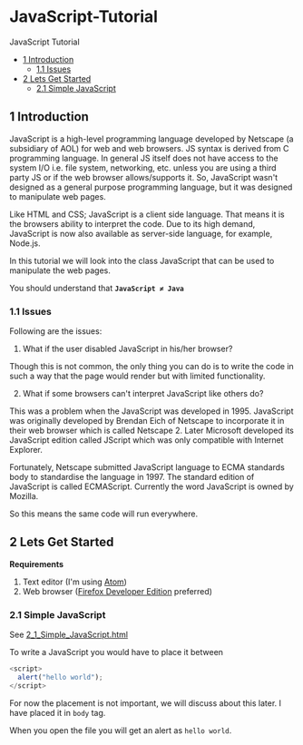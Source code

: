 # JavaScript-Tutorial
JavaScript Tutorial

<!-- TOC depthFrom:2 depthTo:6 withLinks:1 updateOnSave:1 orderedList:0 -->

- [1 Introduction](#1-introduction)
	- [1.1 Issues](#11-issues)
- [2 Lets Get Started](#2-lets-get-started)
	- [2.1 Simple JavaScript](#21-simple-javascript)

<!-- /TOC -->

## 1 Introduction

JavaScript is a high-level programming language developed by Netscape (a subsidiary of AOL) for web and web browsers. JS syntax is derived from C programming language. In general JS itself does not have access to the system I/O i.e. file system, networking, etc. unless you are using a third party JS or if the web browser allows/supports it. So, JavaScript wasn't designed as a general purpose programming language, but it was designed to manipulate web pages.

Like HTML and CSS; JavaScript is a client side language. That means it is the browsers ability to interpret the code. Due to its high demand, JavaScript is now also available as server-side language, for example, Node.js.

In this tutorial we will look into the class JavaScript that can be used to manipulate the web pages.

You should understand that **`JavaScript ≠ Java`**

### 1.1 Issues

Following are the issues:

1. What if the user disabled JavaScript in his/her browser?

  Though this is not common, the only thing you can do is to write the code in such a way that the page would render but with limited functionality.

2. What if some browsers can't interpret JavaScript like others do?

  This was a problem when the JavaScript was developed in 1995. JavaScript was originally developed by Brendan Eich of Netscape to incorporate it in their web browser which is called Netscape 2. Later Microsoft developed its JavaScript edition called JScript which was only compatible with Internet Explorer.

  Fortunately, Netscape submitted JavaScript language to ECMA standards body to standardise the language in  1997. The standard edition of JavaScript is called ECMAScript.  Currently the word JavaScript is owned by Mozilla.

  So this means the same code will run everywhere.

## 2 Lets Get Started

**Requirements**

1. Text editor (I'm using [Atom](https://atom.io/))
2. Web browser ([Firefox Developer Edition](https://www.mozilla.org/en-US/firefox/developer/) preferred)


### 2.1 Simple JavaScript

See [2_1_Simple_JavaScript.html](https://github.com/akshaybabloo/JavaScript-Tutorial/blob/master/2_1_Simple_JavaScript.html)

To write a JavaScript you would have to place it between

```javascript
<script>
  alert("hello world");
</script>
```

For now the placement is not important, we will discuss about this later. I have placed it in `body` tag.

When you open the file you will get an alert as `hello world`.
